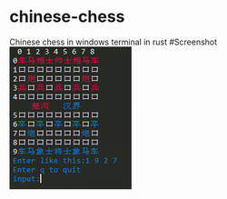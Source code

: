 # chinese-chess
Chinese chess in windows terminal in rust
#Screenshot
![Screenshot](https://raw.githubusercontent.com/jamtg/chinese-chess/master/Screenshot.png)
